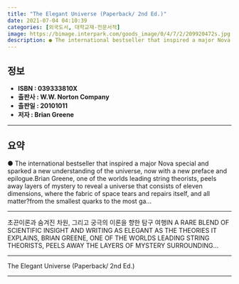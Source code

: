 ```yaml
---
title: "The Elegant Universe (Paperback/ 2nd Ed.)"
date: 2021-07-04 04:10:39
categories: [외국도서, 대학교재-전문서적]
image: https://bimage.interpark.com/goods_image/0/4/7/2/209920472s.jpg
description: ● The international bestseller that inspired a major Nova special and sparked a new understanding of the universe, now with a new preface and epilogue.Brian Gr
---
```


## **정보**

- **ISBN : 039333810X**
- **출판사 : W.W. Norton   Company**
- **출판일 : 20101011**
- **저자 : Brian Greene**

------



## **요약**

●  The international bestseller that inspired a major Nova special and sparked a new understanding of the universe, now with a new preface and epilogue.Brian Greene, one of the worlds leading string theorists, peels away layers of mystery to reveal a universe that consists of eleven dimensions, where the fabric of space tears and repairs itself, and all matter?from the smallest quarks to the most ga...

------

초끈이론과 숨겨진 차원, 그리고 궁극의 이론을 향한 탐구 여행IN A RARE BLEND OF SCIENTIFIC INSIGHT AND WRITING AS ELEGANT AS THE THEORIES IT EXPLAINS, BRIAN GREENE, ONE OF THE WORLDS LEADING STRING THEORISTS, PEELS AWAY THE LAYERS OF MYSTERY SURROUNDING... 

------


The Elegant Universe (Paperback/ 2nd Ed.) 

------


